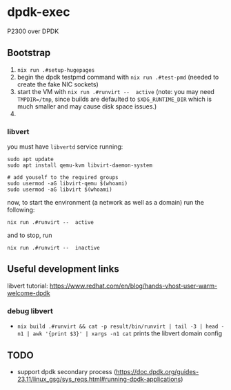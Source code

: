# dpdk-exec

P2300 over DPDK 

## Bootstrap

1. `nix run .#setup-hugepages`
1. begin the dpdk testpmd command with `nix run .#test-pmd` (needed to create the fake NIC sockets)
1. start the VM with `nix run .#runvirt --  active` (note: you may need `TMPDIR=/tmp`, since builds are defaulted to `$XDG_RUNTIME_DIR` which is much smaller and may cause disk space issues.)
2. 


### libvert

you must have `libvertd` service running:

```
sudo apt update
sudo apt install qemu-kvm libvirt-daemon-system

# add youself to the required groups
sudo usermod -aG libvirt-qemu $(whoami)
sudo usermod -aG libvirt $(whoami)
```

now, to start the environment (a network as well as a domain) run the following:

```
nix run .#runvirt --  active
```

and to stop, run

```
nix run .#runvirt --  inactive
```

## Useful development links

libvert tutorial: https://www.redhat.com/en/blog/hands-vhost-user-warm-welcome-dpdk

### debug libvert

- `nix build .#runvirt && cat -p result/bin/runvirt | tail -3 | head -n1 | awk '{print $3}' | xargs -n1 cat` prints the libvert domain config

## TODO

- support dpdk secondary process (https://doc.dpdk.org/guides-23.11/linux_gsg/sys_reqs.html#running-dpdk-applications)
